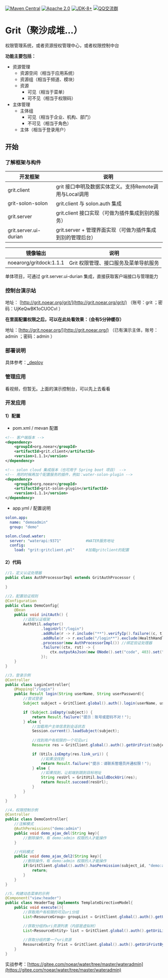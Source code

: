 [![Maven Central](https://img.shields.io/maven-central/v/org.noear/grit.client.svg)](https://search.maven.org/search?q=g:org.noear%20AND%20grit)
[![Apache 2.0](https://img.shields.io/:license-Apache2-blue.svg)](https://license.coscl.org.cn/Apache2/)
[![JDK-8+](https://img.shields.io/badge/JDK-8+-green.svg)](https://www.oracle.com/java/technologies/javase/javase-jdk8-downloads.html)
[![QQ交流群](https://img.shields.io/badge/QQ交流群-22200020-orange)](https://jq.qq.com/?_wv=1027&k=kjB5JNiC)


# Grit（聚沙成堆...）

权限管理系统，或者资源授权管理中心，或者权限控制中台

**功能主要包括：**

* 资源管理
  * 资源空间（相当于应用系统）
  * 资源组（相当于频道、模块）
  * 资源
    * 可见（相当于菜单）
    * 可不见（相当于权限码）
* 主体管理
  * 主体组
    * 可见（相当于企业、机构、部门）
    * 不可见（相当于角色）
  * 主体（相当于登录用户）

## 开始

### 了解框架与构件

| 开发框架                  | 说明 | 
|-----------------------| -------- | 
| grit.client           | grit 接口申明及数据实体定义。支持Remote调用与Local调用     | 
| grit-solon-solon      | grit.client 与 solon.auth 集成    | 
| grit.server           | grit.client 接口实现（可做为插件集成到别的服务）     | 
| grit.server.ui-durian | grit.server + 管理界面实现（可做为插件集成到别的管理后台）     | 


| 镜像输出               | 说明                    | 
|--------------------|-----------------------| 
| noearorg/gritdock:1.1.1 | Grit 权限管理、接口服务及菜单导航服务 | 


单体项目，可通过 grit.server.ui-durian 集成，直接获取客户端接口与管理能力

### 控制台演示站

地址： [http://grit.noear.org/grit/](http://grit.noear.org/grit/)  （账号：grit ；密码：UjKeQwBK1oCUOCvl ）

**在里面配置权限之后，可以在此处看效果：（会有5分钟缓存）**

地址：[http://grit.noear.org/](http://grit.noear.org/)  （已有演示主体，账号：admin ；密码：admin ）


### 部署说明

具体参考：[_deploy](_deploy)


### 管理应用

看视频，但暂无。上面的演示控制台，可以先上去看看

### 开发应用

#### 1）配置
* pom.xml / mevan 配置
```xml
<!-- 客户端版本 -->
<dependency>
    <groupId>org.noear</groupId>
    <artifactId>grit.client</artifactId>
    <version>1.1.1</version>
</dependency>

<!-- solon cloud 集成版本（也可用于 Spring boot 项目） -->
<!-- 用的时候再加个配置服务的插件，例如：water-solon-plugin -->
<dependency>
    <groupId>org.noear</groupId>
    <artifactId>grit-solon-plugin</artifactId>
    <version>1.1.1</version>
</dependency>
```

* app.yml / 配置说明
```yml
solon.app:
  name: "demoadmin"
  group: "demo"

solon.cloud.water:
  server: "waterapi:9371"           #WATER服务地址
  config:
    load: "grit:gritclient.yml"     #加载gritclient的配置
```

#### 2）代码

```java
//1，定义认证处理器
public class AuthProcessorImpl extends GritAuthProcessor {
    
}

//2，配置验证规则
@Configuration
public class DemoConfig{
    @Bean
    public void initAuth() {
        //适配认证框架
        AuthUtil.adapter()
                .loginUrl("/login")
                .addRule(r -> r.include("**").verifyIp().failure((c, t) -> c.output(c.realIp() + ", not whitelist"))) //增加ip白名单验证规则
                .addRule(r -> r.exclude("/login**").exclude(HealthHandler.HANDLER_PATH).exclude("/_**").verifyPath()) //增加uri验证规则
                .processor(new AuthProcessorImpl()) //绑定验证处理器
                .failure((ctx, rst) -> {
                    ctx.outputAsJson(new ONode().set("code", 403).set("msg", "你，没有权限哟!").toJson());
                });
    }
}

//3，登录示例
@Controller
public class LoginController{
    @Mapping("/login")
    public Result login(String userName, String userPassword){
        //尝试登录
        Subject subject = GritClient.global().auth().login(userName, userPassword);

        if (Subject.isEmpty(subject)) {
            return Result.failure("提示：账号或密码不对！");
        } else {
            //加载用户主体信息到会话状态
            Session.current().loadSubject(subject);
            
            //找到用户有权限的一个可见uri
            Resource res = GritClient.global().auth().getUriFrist(subject.subject_id);

            if (Utils.isEmpty(res.link_uri)) {
                //如果没找到
                return Result.failure("提示：请联系管理员开通权限！");
            } else {
                //如果找到，让前端到跳到目标地址
                String resUrl = GritUtil.buildDockUri(res);
                return Result.succeed(resUrl);
            }
        }
    }
}

//4，权限控制示例
@Controller
public class DemoController{
    //注解模式
    @AuthPermissions("demo:admin")
    public void demo_ajax_del(String key){
        //删除操作，有 demo:admin 权限的人才能操作
    }

    //代码模式
    public void demo_ajax_del2(String key){
        //删除操作，有 demo:admin 权限的人才能操作
        if(GritClient.global().auth().hasPermission(subject_id, "demo:admin")){
            return;
        }
    } 
}

//5，构建动态菜单的示例
@Component("view:header")
public class HeaderTag implements TemplateDirectiveModel{
    public void execute(){
        //获取用户有权限的可见uri分组
        List<ResourceGroup> groupList = GritClient.global().auth().getUriGroupList(subjectId);

        //获取分组的uri资源列表（内部是虚拟树）
        List<ResourceEntity> list = GritClient.global().auth().getUriListByGroup(subjectId, group.resource_id);
        
        //获取分组的第一个uri资源
        ResourceEntity frist = GritClient.global().auth().getUriFristByGroup(subjectId, group.resource_id);
    }
}

```

实战参考：[https://gitee.com/noear/water/tree/master/wateradmin](https://gitee.com/noear/water/tree/master/wateradmin)
